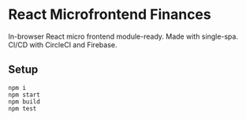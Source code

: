 # React Microfrontend Finances

In-browser React micro frontend module-ready. Made with single-spa. CI/CD with CircleCI and Firebase.

## Setup

```
npm i
npm start
npm build
npm test
```
